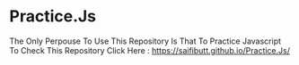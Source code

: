 # Practice.Js
 The Only Perpouse To Use This Repository Is That To Practice Javascript
To Check This Repository Click Here : https://saifibutt.github.io/Practice.Js/
